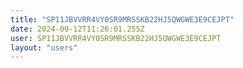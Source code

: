 ```yaml
---
title: "SP11JBVVRR4VY0SR9MRSSKB22HJ5QWGWE3E9CEJPT"
date: 2024-09-12T11:26:01.255Z
user: SP11JBVVRR4VY0SR9MRSSKB22HJ5QWGWE3E9CEJPT
layout: "users"
---
```

    